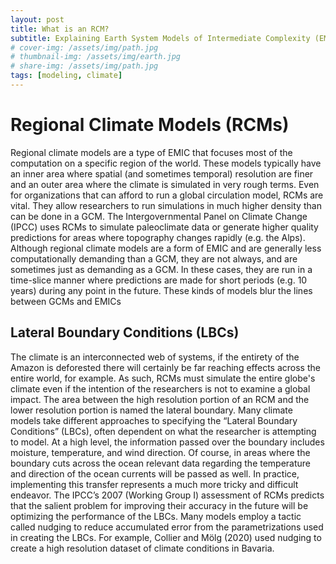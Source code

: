 ```yaml
---
layout: post
title: What is an RCM?
subtitle: Explaining Earth System Models of Intermediate Complexity (EMICs) -- Part 2 (RCMs & Later Boundary Conditions)
# cover-img: /assets/img/path.jpg
# thumbnail-img: /assets/img/earth.jpg
# share-img: /assets/img/path.jpg
tags: [modeling, climate]
---
```


# Regional Climate Models (RCMs)

Regional climate models are a type of EMIC that focuses most of the computation on a specific region of the world. These models typically have an inner area where spatial (and sometimes temporal) resolution are finer and an outer area where the climate is simulated in very rough terms. Even for organizations that can afford to run a global circulation model, RCMs are vital. They allow researchers to run simulations in much higher density than can be done in a GCM. The Intergovernmental Panel on Climate Change (IPCC) uses RCMs to simulate paleoclimate data or generate higher quality predictions for areas where topography changes rapidly (e.g. the Alps). Although regional climate models are a form of EMIC and are generally less computationally demanding than a GCM, they are not always, and are sometimes just as demanding as a GCM. In these cases, they are run in a time-slice manner where predictions are made for short periods (e.g. 10 years) during any point in the future. These kinds of models blur the lines between GCMs and EMICs

## Lateral Boundary Conditions (LBCs)
	
The climate is an interconnected web of systems, if the entirety of the Amazon is deforested there will certainly be far reaching effects across the entire world, for example. As such, RCMs must simulate the entire globe's climate even if the intention of the researchers is not to examine a global impact. The area between the high resolution portion of an RCM and the lower resolution portion is named the lateral boundary. Many climate models take different approaches to specifying the “Lateral Boundary Conditions” (LBCs), often dependent on what the researcher is attempting to model. At a high level, the information passed over the boundary includes moisture, temperature, and wind direction. 
Of course, in areas where the boundary cuts across the ocean relevant data regarding the temperature and direction of the ocean currents will be passed as well. In practice, implementing this transfer represents a much more tricky and difficult endeavor. The IPCC’s 2007 (Working Group I) assessment of RCMs predicts that the salient problem for improving their accuracy in the future will be optimizing the performance of the LBCs. Many models employ a tactic called nudging to reduce accumulated error from the parametrizations used in creating the LBCs. For example, Collier and Mölg (2020) used nudging to create a high resolution dataset of climate conditions in Bavaria.